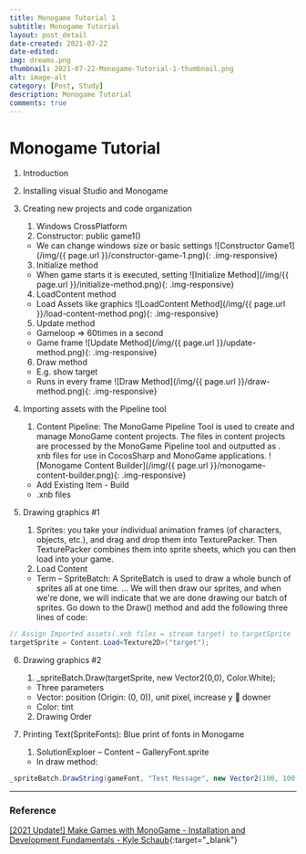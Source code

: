 ```yaml
---
title: Monogame Tutorial 1
subtitle: Monogame Tutorial
layout: post_detail
date-created: 2021-07-22
date-edited: 
img: dreams.png
thumbnail: 2021-07-22-Monogame-Tutorial-1-thumbnail.png
alt: image-alt
category: [Post, Study]
description: Monogame Tutorial
comments: true
---
```


# Monogame Tutorial
1.	Introduction
2.	Installing visual Studio and Monogame
3.	Creating new projects and code organization
    1.	Windows CrossPlatform 
    2.	Constructor: public game1()
    * We can change windows size or basic settings
    ![Constructor Game1](/img/{{ page.url }}/constructor-game-1.png){: .img-responsive}
    3.	Initialize method
    * When game starts it is executed, setting
    ![Initialize Method](/img/{{ page.url }}/initialize-method.png){: .img-responsive}
    4.	LoadContent method
    * Load Assets like graphics
    ![LoadContent Method](/img/{{ page.url }}/load-content-method.png){: .img-responsive}
    5.	Update method
    * Gameloop => 60times in a second
    * Game frame
    ![Update Method](/img/{{ page.url }}/update-method.png){: .img-responsive}
    6.	Draw method
    * E.g. show target
    * Runs in every frame
    ![Draw Method](/img/{{ page.url }}/draw-method.png){: .img-responsive}

4.	Importing assets with the Pipeline tool
    1. Content Pipeline: The MonoGame Pipeline Tool is used to create and manage MonoGame content projects. The files in content projects are processed by the MonoGame Pipeline tool and outputted as . xnb files for use in CocosSharp and MonoGame applications.
    ![Monogame Content Builder](/img/{{ page.url }}/monogame-content-builder.png){: .img-responsive}
    * Add Existing Item - Build
    * .xnb files

5.	Drawing graphics #1
    1. Sprites: you take your individual animation frames (of characters, objects, etc.), and drag and drop them into TexturePacker. Then TexturePacker combines them into sprite sheets, which you can then load into your game.
    2. Load Content
    * Term – SpriteBatch: A SpriteBatch is used to draw a whole bunch of sprites all at one time. ... We will then draw our sprites, and when we're done, we will indicate that we are done drawing our batch of sprites. Go down to the Draw() method and add the following three lines of code:

```C#
// Assign Imported assets(.xnb files = stream target) to targetSprite
targetSprite = Content.Load<Texture2D>("target");
```

6.	Drawing graphics #2
    1. _spriteBatch.Draw(targetSprite, new Vector2(0,0), Color.White);
    * Three parameters
    * Vector: position (Origin: (0, 0)), unit pixel, increase y  downer
    * Color: tint
    2.	Drawing Order

7.	Printing Text(SpriteFonts): Blue print of fonts in Monogame
    1.	SolutionExploer – Content – GalleryFont.sprite
    * In draw method:

```C#
_spriteBatch.DrawString(gameFont, "Test Message", new Vector2(100, 100), Color.White);
```
---

### Reference
[[2021 Update!] Make Games with MonoGame - Installation and Development Fundamentals - Kyle Schaub](https://www.youtube.com/watch?v=sPH-sNTSrhw&t=0s){:target="_blank"}